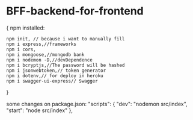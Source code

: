# BFF-backend-for-frontend



{
    npm installed:

    npm init, // because i want to manually fill
    npm i express,//frameworks
    npm i cors,
    npm i mongoose,//mongodb bank
    npm i nodemon -D,//devDependence
    npm i bcryptjs,//The password will be hashed
    npm i jsonwebtoken,// token generator
    npm i dotenv,// for deploy in heroku
    npm i swagger-ui-express// Swagger
}

some changes on package.json:
"scripts": {
  "dev": "nodemon src/index",
  "start": "node src/index"
},

